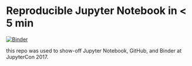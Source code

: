 # Reproducible Jupyter Notebook in < 5 min

[![Binder](http://mybinder.org/badge.svg)](https://beta.mybinder.org/v2/gh/zsailer/jupytercon-reproducible-notebooks/master)

this repo was used to show-off Jupyter Notebook, GitHub, and Binder at JupyterCon 2017.
